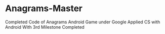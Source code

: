 # Anagrams-Master
Completed Code of Anagrams Android Game under Google Applied CS with Android With 3rd Milestone Completed
